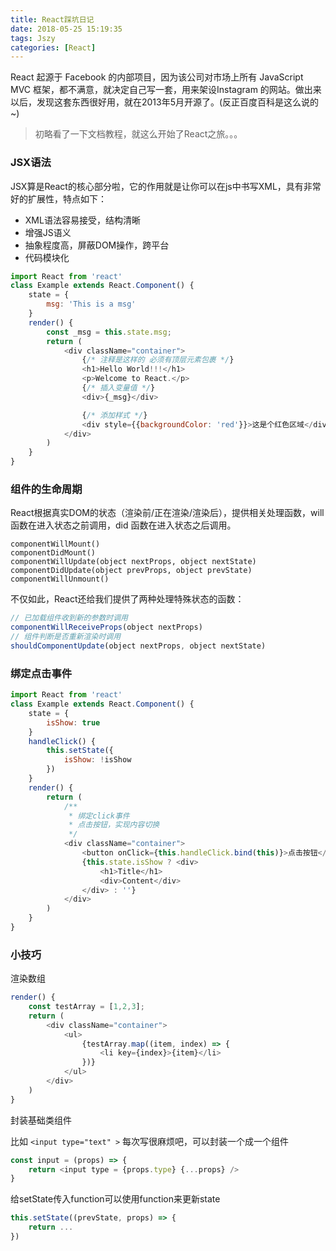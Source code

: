 ```yaml
---
title: React踩坑日记
date: 2018-05-25 15:19:35
tags: Jszy
categories: [React]
---
```


React 起源于 Facebook 的内部项目，因为该公司对市场上所有 JavaScript MVC 框架，都不满意，就决定自己写一套，用来架设Instagram 的网站。做出来以后，发现这套东西很好用，就在2013年5月开源了。(反正百度百科是这么说的~)

> 初略看了一下文档教程，就这么开始了React之旅。。。

### JSX语法

JSX算是React的核心部分啦，它的作用就是让你可以在js中书写XML，具有非常好的扩展性，特点如下：

- XML语法容易接受，结构清晰
- 增强JS语义
- 抽象程度高，屏蔽DOM操作，跨平台
- 代码模块化

```javascript
import React from 'react'
class Example extends React.Component() {
    state = {
        msg: 'This is a msg'
    }
    render() {
        const _msg = this.state.msg;
        return (
            <div className="container">
                {/* 注释是这样的 必须有顶层元素包裹 */}
                <h1>Hello World!!!</h1>
                <p>Welcome to React.</p>
                {/* 插入变量值 */}
                <div>{_msg}</div>

                {/* 添加样式 */}
                <div style={{backgroundColor: 'red'}}>这是个红色区域</div>
            </div>
        )
    }
}
```

### 组件的生命周期

React根据真实DOM的状态（渲染前/正在渲染/渲染后），提供相关处理函数，will 函数在进入状态之前调用，did 函数在进入状态之后调用。

```
componentWillMount()
componentDidMount()
componentWillUpdate(object nextProps, object nextState)
componentDidUpdate(object prevProps, object prevState)
componentWillUnmount()
```

不仅如此，React还给我们提供了两种处理特殊状态的函数：

```javascript
// 已加载组件收到新的参数时调用
componentWillReceiveProps(object nextProps)
// 组件判断是否重新渲染时调用
shouldComponentUpdate(object nextProps, object nextState)
```

### 绑定点击事件

```javascript
import React from 'react'
class Example extends React.Component() {
    state = {
        isShow: true
    }
    handleClick() {
        this.setState({
            isShow: !isShow
        })
    }
    render() {
        return (
            /**
             * 绑定click事件
             * 点击按钮，实现内容切换
             */
            <div className="container">
                <button onClick={this.handleClick.bind(this)}>点击按钮</button>
                {this.state.isShow ? <div>
                    <h1>Title</h1>
                    <div>Content</div>
                </div> : ''}
            </div>
        )
    }
}
```

### 小技巧

渲染数组

```javascript
render() {
    const testArray = [1,2,3];
    return (
        <div className="container">
            <ul>
                {testArray.map((item, index) => {
                    <li key={index}>{item}</li>
                })}
            </ul>
        </div>
    )
}
```

封装基础类组件

比如 `<input type="text" >` 每次写很麻烦吧，可以封装一个成一个组件

```javascript
const input = (props) => {
    return <input type = {props.type} {...props} />
}
```

给setState传入function可以使用function来更新state

```javascript
this.setState((prevState, props) => {
    return ...
})
```
